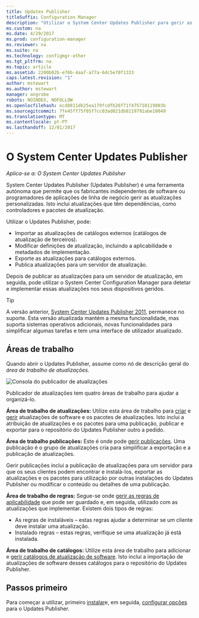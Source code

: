 ```yaml
---
title: Updates Publisher
titleSuffix: Configuration Manager
description: "Utilizar o System Center Updates Publisher para gerir as atualizações personalizadas"
ms.custom: na
ms.date: 4/29/2017
ms.prod: configuration-manager
ms.reviewer: na
ms.suite: na
ms.technology: configmgr-other
ms.tgt_pltfrm: na
ms.topic: article
ms.assetid: 2200b02b-e76b-4aa7-a77a-6dc5e70f1333
caps.latest.revision: "1"
author: mstewart
ms.author: mstewart
manager: angrobe
robots: NOINDEX, NOFOLLOW
ms.openlocfilehash: ecd8811db25ea179fcdfb26f71f475710119803b
ms.sourcegitcommit: 7fe45ff75f05f7cc03ad021db8119791abe18049
ms.translationtype: MT
ms.contentlocale: pt-PT
ms.lasthandoff: 12/01/2017
---
```

# <a name="system-center-updates-publisher"></a>O System Center Updates Publisher

*Aplica-se a: O System Center Updates Publisher*

System Center Updates Publisher (Updates Publisher) é uma ferramenta autónoma que permite que os fabricantes independentes de software ou programadores de aplicações de linha de negócio gerir as atualizações personalizadas. Isto inclui atualizações que têm dependências, como controladores e pacotes de atualização.

Utilizar o Updates Publisher, pode:

-   Importar as atualizações de catálogos externos (catálogos de atualização de terceiros).
-   Modificar definições de atualização, incluindo a aplicabilidade e metadados de implementação.
-   Exporte as atualizações para catálogos externos.
-   Publica atualizações para um servidor de atualização.

Depois de publicar as atualizações para um servidor de atualização, em seguida, pode utilizar o System Center Configuration Manager para detetar e implementar essas atualizações nos seus dispositivos geridos.

> [!TIP]  
> A versão anterior, [System Center Updates Publisher 2011](http://go.microsoft.com/fwlink/?LinkId=848111), permanece no suporte. Esta versão atualizada mantém a mesma funcionalidade, mas suporta sistemas operativos adicionais, novas funcionalidades para simplificar algumas tarefas e tem uma interface de utilizador atualizado.

## <a name="workspaces"></a>Áreas de trabalho
Quando abrir o Updates Publisher, assume como nó de descrição geral do *área de trabalho de atualizações.*

![Consola do publicador de atualizações](media/console1.png)   


Publicador de atualizações tem quatro áreas de trabalho para ajudar a organizá-lo.


**Área de trabalho de atualizações:** Utilize esta área de trabalho para [criar](/sccm/sum/tools/create-updates-with-updates-publisher) e [gerir](/sccm/sum/tools/manage-updates-with-updates-publisher) atualizações de software e os pacotes de atualizações. Isto inclui a atribuição de atualizações e os pacotes para uma publicação, publicar e exportar para o repositório do Updates Publisher outro a pedido.

**Área de trabalho publicações:** Este é onde pode [gerir publicações](/sccm/sum/tools/updates-publisher-publications). Uma publicação é o grupo de atualizações cria para simplificar a exportação e a publicação de atualizações.

Gerir publicações inclui a publicação de atualizações para um servidor para que os seus clientes podem encontrar e instalá-los, exportar as atualizações e os pacotes para utilização por outras instalações do Updates Publisher ou modificar o conteúdo ou detalhes de uma publicação.



**Área de trabalho de regras:** Segue-se onde [gerir as regras de aplicabilidade](/sccm/sum/tools/updates-publisher-applicability-rules) que pode ser guardado e, em seguida, utilizado com as atualizações que implementar. Existem dois tipos de regras:

-   As regras de instaláveis – estas regras ajudar a determinar se um cliente deve instalar uma atualização.
-   Instalado regras – estas regras, verifique se uma atualização já está instalada.

**Área de trabalho de catálogos:** Utilize esta área de trabalho para adicionar e [gerir catálogos de atualização de software](/sccm/sum/tools/updates-publisher-catalogs). Isto inclui a importação de atualizações de software desses catálogos para o repositório do Updates Publisher.
## <a name="first-steps"></a>Passos primeiro
Para começar a utilizar, primeiro [instalar](/sccm/sum/tools/install-updates-publisher)e, em seguida, [configurar opções](/sccm/sum/tools/updates-publisher-options) para o Updates Publisher.
